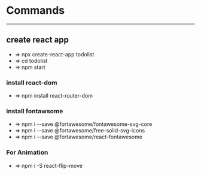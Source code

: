 # Commands
	

---
## create react app
- => npx create-react-app todolist
- => cd todolist
- => npm start

### install react-dom
- => npm install react-router-dom

### install fontawsome
- => npm i --save @fortawesome/fontawesome-svg-core
- => npm i --save @fortawesome/free-solid-svg-icons
- => npm i --save @fortawesome/react-fontawesome

### For Animation
- => npm i -S react-flip-move


